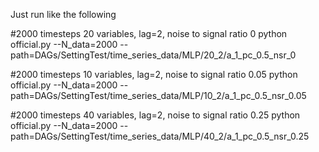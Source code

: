 Just run like the following

#2000 timesteps 20 variables, lag=2, noise to signal ratio 0
python official.py --N_data=2000 --path=DAGs/SettingTest/time_series_data/MLP/20_2/a_1_pc_0.5_nsr_0

#2000 timesteps 10 variables, lag=2, noise to signal ratio 0.05
python official.py --N_data=2000 --path=DAGs/SettingTest/time_series_data/MLP/10_2/a_1_pc_0.5_nsr_0.05

#2000 timesteps 40 variables, lag=2, noise to signal ratio 0.25
python official.py --N_data=2000 --path=DAGs/SettingTest/time_series_data/MLP/40_2/a_1_pc_0.5_nsr_0.25
